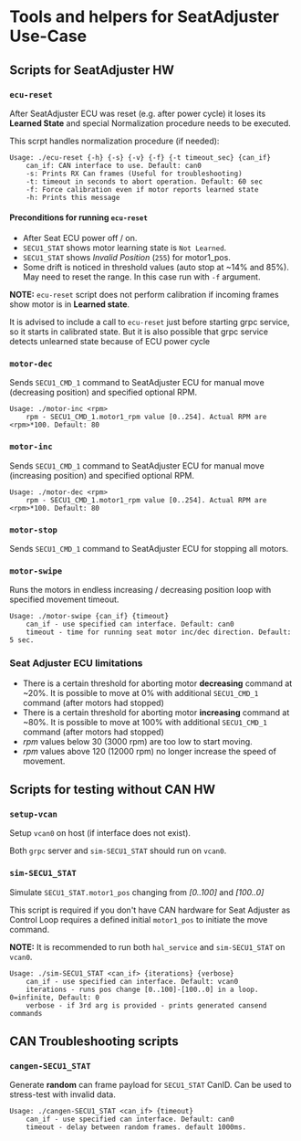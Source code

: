 # Tools and helpers for SeatAdjuster Use-Case

## Scripts for SeatAdjuster HW

### `ecu-reset`

After SeatAdjuster ECU was reset (e.g. after power cycle) it loses its **Learned State** and special Normalization procedure needs to be executed.

This scrpt handles normalization procedure (if needed):

    Usage: ./ecu-reset {-h} {-s} {-v} {-f} {-t timeout_sec} {can_if}
        can_if: CAN interface to use. Default: can0
        -s: Prints RX Can frames (Useful for troubleshooting)
        -t: timeout in seconds to abort operation. Default: 60 sec
        -f: Force calibration even if motor reports learned state
        -h: Prints this message

#### Preconditions for running `ecu-reset`

- After Seat ECU power off / on.
- `SECU1_STAT` shows motor learning state is `Not Learned`.
- `SECU1_STAT` shows _Invalid Position_ (`255`) for motor1_pos.
- Some drift is noticed in threshold values (auto stop at ~14% and 85%). May need to reset the range. In this case run with `-f` argument.

**NOTE:**
`ecu-reset` script does not perform calibration if incoming frames show motor is in
**Learned state**.

It is advised to include a call to `ecu-reset` just before starting grpc service,
so it starts in calibrated state.
But it is also possible that grpc service detects unlearned state because of ECU power cycle

### `motor-dec`

Sends `SECU1_CMD_1` command to SeatAdjuster ECU for manual move (decreasing position) and specified optional RPM.

    Usage: ./motor-inc <rpm>
        rpm - SECU1_CMD_1.motor1_rpm value [0..254]. Actual RPM are <rpm>*100. Default: 80

### `motor-inc`

Sends `SECU1_CMD_1` command to SeatAdjuster ECU for manual move (increasing position) and specified optional RPM.

    Usage: ./motor-dec <rpm>
        rpm - SECU1_CMD_1.motor1_rpm value [0..254]. Actual RPM are <rpm>*100. Default: 80

### `motor-stop`

Sends `SECU1_CMD_1` command to SeatAdjuster ECU for stopping all motors.

### `motor-swipe`

Runs the motors in endless increasing / decreasing position loop with specified movement timeout.

    Usage: ./motor-swipe {can_if} {timeout}
        can_if - use specified can interface. Default: can0
        timeout - time for running seat motor inc/dec direction. Default: 5 sec.

### Seat Adjuster ECU limitations

- There is a certain threshold for aborting motor **decreasing** command at ~20%. It is possible to move at 0% with additional `SECU1_CMD_1` command (after motors had stopped)
- There is a certain threshold for aborting motor **increasing** command at ~80%. It is possible to move at 100% with additional `SECU1_CMD_1` command (after motors had stopped)
- _rpm_ values below 30 (3000 rpm) are too low to start moving.
- _rpm_ values above 120 (12000 rpm) no longer increase the speed of movement.


## Scripts for testing without CAN HW

### `setup-vcan`

Setup `vcan0` on host (if interface does not exist).

Both `grpc` server and `sim-SECU1_STAT` should run on `vcan0`.

### `sim-SECU1_STAT`

  Simulate `SECU1_STAT.motor1_pos` changing from _[0..100]_ and _[100..0]_

  This script is required if you don't have CAN hardware for Seat Adjuster as Control Loop requires a defined initial `motor1_pos` to initiate the move command.

  **NOTE:** It is recommended to run both `hal_service` and `sim-SECU1_STAT` on `vcan0`.

    Usage: ./sim-SECU1_STAT <can_if> {iterations} {verbose}
        can_if - use specified can interface. Default: vcan0
        iterations - runs pos change [0..100]-[100..0] in a loop. 0=infinite, Default: 0
        verbose - if 3rd arg is provided - prints generated cansend commands


## CAN Troubleshooting scripts

### `cangen-SECU1_STAT`

Generate **random** can frame payload for `SECU1_STAT` CanID.
Can be used to stress-test with invalid data.

    Usage: ./cangen-SECU1_STAT <can_if> {timeout}
        can_if - use specified can interface. Default: can0
        timeout - delay between random frames. default 1000ms.
